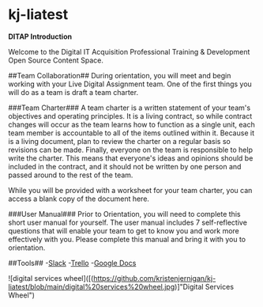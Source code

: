 # kj-liatest
**DITAP Introduction**

Welcome to the Digital IT Acquisition Professional Training & Development Open Source Content Space.

##Team Collaboration##
During orientation, you will meet and begin working with your Live Digital Assignment team. One of the first things you will do as a team is draft a team charter.

###Team Charter###
A team charter is a written statement of your team's objectives and operating principles. It is a living contract, so while contract changes will occur as the team learns how to function as a single unit, each team member is accountable to all of the items outlined within it. Because it is a living document, plan to review the charter on a regular basis so revisions can be made. Finally, everyone on the team is responsible to help write the charter. This means that everyone's ideas and opinions should be included in the contract, and it should not be written by one person and passed around to the rest of the team.

While you will be provided with a worksheet for your team charter, you can access a blank copy of the document here.

###User Manual###
Prior to Orientation, you will need to complete this short user manual for yourself. The user manual includes 7 self-reflective questions that will enable your team to get to know you and work more effectively with you. Please complete this manual and bring it with you to orientation.

##Tools##
-[Slack](https://slack.com/)
-[Trello](https://trello.com/)
-[Google Docs](https://docs.google.com/)

![digital services wheel]([(https://github.com/kristenjernigan/kj-liatest/blob/main/digital%20services%20wheel.jpg)]"Digital Services Wheel")
